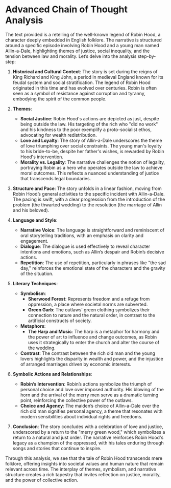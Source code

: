 # Advanced Chain of Thought Analysis

The text provided is a retelling of the well-known legend of Robin Hood, a character deeply embedded in English folklore. The narrative is structured around a specific episode involving Robin Hood and a young man named Allin-a-Dale, highlighting themes of justice, social inequality, and the tension between law and morality. Let’s delve into the analysis step-by-step:

1. **Historical and Cultural Context**: The story is set during the reigns of King Richard and King John, a period in medieval England known for its feudal system and social stratification. The legend of Robin Hood originated in this time and has evolved over centuries. Robin is often seen as a symbol of resistance against corruption and tyranny, embodying the spirit of the common people.

2. **Themes**:
   - **Social Justice**: Robin Hood's actions are depicted as just, despite being outside the law. His targeting of the rich who "did no work" and his kindness to the poor exemplify a proto-socialist ethos, advocating for wealth redistribution.
   - **Love and Loyalty**: The story of Allin-a-Dale underscores the theme of love triumphing over social constraints. The young man's loyalty to his bride-to-be, despite her father's wishes, is rewarded by Robin Hood's intervention.
   - **Morality vs. Legality**: The narrative challenges the notion of legality, portraying Robin as a hero who operates outside the law to achieve moral outcomes. This reflects a nuanced understanding of justice that transcends legal boundaries.

3. **Structure and Pace**: The story unfolds in a linear fashion, moving from Robin Hood’s general activities to the specific incident with Allin-a-Dale. The pacing is swift, with a clear progression from the introduction of the problem (the thwarted wedding) to the resolution (the marriage of Allin and his beloved).

4. **Language and Style**:
   - **Narrative Voice**: The language is straightforward and reminiscent of oral storytelling traditions, with an emphasis on clarity and engagement.
   - **Dialogue**: The dialogue is used effectively to reveal character intentions and emotions, such as Allin’s despair and Robin’s decisive actions.
   - **Repetition**: The use of repetition, particularly in phrases like "the sad day," reinforces the emotional state of the characters and the gravity of the situation.

5. **Literary Techniques**:
   - **Symbolism**: 
     - **Sherwood Forest**: Represents freedom and a refuge from oppression, a place where societal norms are subverted.
     - **Green Garb**: The outlaws’ green clothing symbolizes their connection to nature and the natural order, in contrast to the artificial constructs of society.
   - **Metaphors**:
     - **The Harp and Music**: The harp is a metaphor for harmony and the power of art to influence and change outcomes, as Robin uses it strategically to enter the church and alter the course of the wedding.
   - **Contrast**: The contrast between the rich old man and the young lovers highlights the disparity in wealth and power, and the injustice of arranged marriages driven by economic interests.

6. **Symbolic Actions and Relationships**:
   - **Robin’s Intervention**: Robin’s actions symbolize the triumph of personal choice and love over imposed authority. His blowing of the horn and the arrival of the merry men serve as a dramatic turning point, reinforcing the collective power of the outlaws.
   - **Choice and Agency**: The maiden’s choice of Allin-a-Dale over the rich old man signifies personal agency, a theme that resonates with modern sensibilities about individual rights and freedoms.

7. **Conclusion**: The story concludes with a celebration of love and justice, underscored by a return to the "merry green wood," which symbolizes a return to a natural and just order. The narrative reinforces Robin Hood's legacy as a champion of the oppressed, with his tales enduring through songs and stories that continue to inspire.

Through this analysis, we see that the tale of Robin Hood transcends mere folklore, offering insights into societal values and human nature that remain relevant across time. The interplay of themes, symbolism, and narrative structure creates a rich tapestry that invites reflection on justice, morality, and the power of collective action.